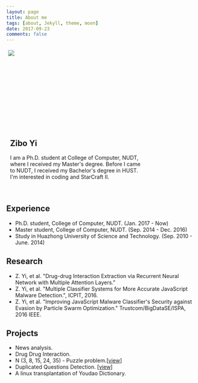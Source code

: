 ```yaml
---
layout: page
title: About me
tags: [about, Jekyll, theme, moon]
date: 2017-09-23
comments: false
---
```


<html>

<head>
<style>
#header {
    background-color:black;
    color:white;
    text-align:center;
    padding:5px;
}
#nav {
    line-height:30px;
    height:190px;
    width:260px;
    float:left;
    padding:5px;
}
#section {
    width:350px;
    float:left;
    padding:10px;
}
#footer {
    /*background-color:black;*/
    color:white;
    clear:both;
    text-align:center;
   padding:5px;
}
</style>
</head>

<body>

<div id="nav">
<img src="{{ site.url }}/assets/img/me.jpg">
</div>

<div id="section">
<h2>Zibo Yi</h2>
<p>
I am a Ph.D. student at College of Computer, NUDT, where I received my Master's degree. Before I came to NUDT, I received my Bachelor's degree in HUST. I'm interested in coding and StarCraft II.<br>

</p>
</div>

<div id="footer">
</div>

</body>
</html>




## Experience
* Ph.D. student, College of Computer, NUDT. (Jan. 2017 - Now)
* Master student, College of Computer, NUDT. (Sep. 2014 - Dec. 2016)
* Study in Huazhong University of Science and Technology. (Sep. 2010 - June. 2014)

## Research
* <a href="https://arxiv.org/abs/1705.03261"  style="text-decoration:none;" target='\_blank'>Z. Yi, et al. "Drug-drug Interaction Extraction via Recurrent Neural Network with Multiple Attention Layers."</a>
* <a href="http://dx.doi.org/10.2991/icpit-16.2016.22"  style="text-decoration:none;" target='\_blank'>Z. Yi, et al. "Multiple Classifier Systems for More Accurate JavaScript Malware Detection.", ICPIT, 2016.</a>
* <a href="http://ieeexplore.ieee.org/abstract/document/7847149/"  style="text-decoration:none;" target='\_blank'>Z. Yi, et al. "Improving JavaScript Malware Classifier's Security against Evasion by Particle Swarm Optimization." Trustcom/BigDataSE/ISPA, 2016 IEEE.</a>

## Projects
* News analysis.
* Drug Drug Interaction.
* N (3, 8, 15, 24, 35) - Puzzle problem.\[[view](https://github.com/ziboyi/nPuzzle)\]
* Duplicated Questions Detection. \[[view](https://github.com/ziboyi/Duplicated-Questions-Detection)\]
* A linux transplantation of Youdao Dictionary.
